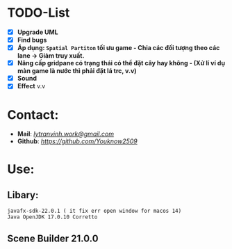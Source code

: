 
# TODO-List
- [x] **Upgrade UML**
- [x] **Find bugs**
- [x] **Áp dụng: `Spatial Partiton` tối ưu game - Chia các đối tượng theo các lane -> Giảm truy xuất.**
- [x] **Nâng cấp gridpane có trạng thái có thể đặt cây hay không - (Xử lí ví dụ màn game là nước thì phải đặt lá trc, v.v)**
- [x] **Sound**
- [x] **Effect**
v.v

# Contact:
- **Mail**: *lytranvinh.work@gmail.com*
- **Github**: *https://github.com/Youknow2509*

# Use:
## Libary:
    javafx-sdk-22.0.1 ( it fix err open window for macos 14) 
    Java OpenJDK 17.0.10 Corretto
## Scene Builder 21.0.0


